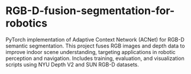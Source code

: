 # RGB-D-fusion-segmentation-for-robotics
PyTorch implementation of Adaptive Context Network (ACNet) for RGB-D semantic segmentation. This project fuses RGB images and depth data to improve indoor scene understanding, targeting applications in robotic perception and navigation. Includes training, evaluation, and visualization scripts using NYU Depth V2 and SUN RGB-D datasets.
